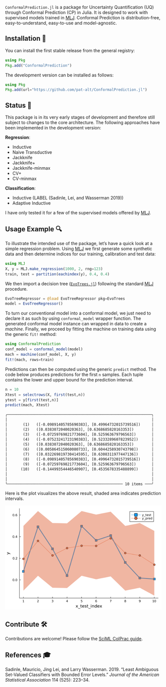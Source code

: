 
`ConformalPrediction.jl` is a package for Uncertainty Quantification (UQ) through Conformal Prediction (CP) in Julia. It is designed to work with supervised models trained in [MLJ](https://alan-turing-institute.github.io/MLJ.jl/dev/). Conformal Prediction is distribution-free, easy-to-understand, easy-to-use and model-agnostic.

## Installation 🚩

You can install the first stable release from the general registry:

``` julia
using Pkg
Pkg.add("ConformalPrediction")
```

The development version can be installed as follows:

``` julia
using Pkg
Pkg.add(url="https://github.com/pat-alt/ConformalPrediction.jl")
```

## Status 🔁

This package is in its very early stages of development and therefore still subject to changes to the core architecture. The following approaches have been implemented in the development version:

**Regression**:

- Inductive
- Naive Transductive
- Jackknife
- Jackknife+
- Jackknife-minmax
- CV+
- CV-minmax

**Classification**:

- Inductive (LABEL (Sadinle, Lei, and Wasserman 2019))
- Adaptive Inductive

I have only tested it for a few of the supervised models offered by [MLJ](https://alan-turing-institute.github.io/MLJ.jl/dev/).

## Usage Example 🔍

To illustrate the intended use of the package, let’s have a quick look at a simple regression problem. Using [MLJ](https://alan-turing-institute.github.io/MLJ.jl/dev/) we first generate some synthetic data and then determine indices for our training, calibration and test data:

``` julia
using MLJ
X, y = MLJ.make_regression(1000, 2, rng=123)
train, test = partition(eachindex(y), 0.4, 0.4)
```

We then import a decision tree ([`EvoTrees.jl`](https://github.com/Evovest/EvoTrees.jl)) following the standard [MLJ](https://alan-turing-institute.github.io/MLJ.jl/dev/) procedure.

``` julia
EvoTreeRegressor = @load EvoTreeRegressor pkg=EvoTrees
model = EvoTreeRegressor() 
```

To turn our conventional model into a conformal model, we just need to declare it as such by using `conformal_model` wrapper function. The generated conformal model instance can wrapped in data to create a *machine*. Finally, we proceed by fitting the machine on training data using the generic `fit!` method:

``` julia
using ConformalPrediction
conf_model = conformal_model(model)
mach = machine(conf_model, X, y)
fit!(mach, rows=train)
```

Predictions can then be computed using the generic `predict` method. The code below produces predictions for the first `n` samples. Each tuple contains the lower and upper bound for the prediction interval.

``` julia
n = 10
Xtest = selectrows(X, first(test,n))
ytest = y[first(test,n)]
predict(mach, Xtest)
```

    ╭─────────────────────────────────────────────────────────────────╮
    │                                                                 │
    │       (1)   ([-0.09891405785690383], [0.49964732015739516])     │
    │       (2)   ([0.0383072040020363], [0.6368685820163353])        │
    │       (3)   ([-0.07259769821773604], [0.525963679796563])       │
    │       (4)   ([-0.07523241723190383], [0.5233289607823952])      │
    │       (5)   ([0.0383072040020363], [0.6368685820163353])        │
    │       (6)   ([0.005864515060080733], [0.6044258930743798])      │
    │       (7)   ([0.032269819730414595], [0.6308311977447136])      │
    │       (8)   ([-0.09891405785690383], [0.49964732015739516])     │
    │       (9)   ([-0.07259769821773604], [0.525963679796563])       │
    │      (10)   ([-0.14499354446540907], [0.4535678335488899])      │
    │                                                                 │
    │                                                                 │
    ╰──────────────────────────────────────────────────── 10 items ───╯

Here is the plot visualizes the above result, shaded area indicates prediction intervals.

![](./contribute_files/figure-commonmark/example_plot.png)


## Contribute 🛠

Contributions are welcome! Please follow the [SciML ColPrac guide](https://github.com/SciML/ColPrac).

## References 🎓

Sadinle, Mauricio, Jing Lei, and Larry Wasserman. 2019. “Least Ambiguous Set-Valued Classifiers with Bounded Error Levels.” *Journal of the American Statistical Association* 114 (525): 223–34.
